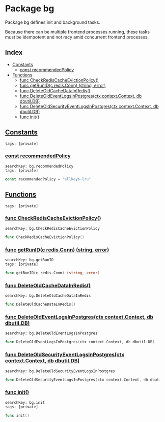 # Package bg

Package bg defines init and background tasks. 

Because there can be multiple frontend processes running, these tasks must be idempotent and not racy amid concurrent frontend processes. 

## Index

* [Constants](#const)
    * [const recommendedPolicy](#recommendedPolicy)
* [Functions](#func)
    * [func CheckRedisCacheEvictionPolicy()](#CheckRedisCacheEvictionPolicy)
    * [func getRunID(c redis.Conn) (string, error)](#getRunID)
    * [func DeleteOldCacheDataInRedis()](#DeleteOldCacheDataInRedis)
    * [func DeleteOldEventLogsInPostgres(ctx context.Context, db dbutil.DB)](#DeleteOldEventLogsInPostgres)
    * [func DeleteOldSecurityEventLogsInPostgres(ctx context.Context, db dbutil.DB)](#DeleteOldSecurityEventLogsInPostgres)
    * [func init()](#init.db_test.go)


## <a id="const" href="#const">Constants</a>

```
tags: [private]
```

### <a id="recommendedPolicy" href="#recommendedPolicy">const recommendedPolicy</a>

```
searchKey: bg.recommendedPolicy
tags: [private]
```

```Go
const recommendedPolicy = "allkeys-lru"
```

## <a id="func" href="#func">Functions</a>

```
tags: [private]
```

### <a id="CheckRedisCacheEvictionPolicy" href="#CheckRedisCacheEvictionPolicy">func CheckRedisCacheEvictionPolicy()</a>

```
searchKey: bg.CheckRedisCacheEvictionPolicy
```

```Go
func CheckRedisCacheEvictionPolicy()
```

### <a id="getRunID" href="#getRunID">func getRunID(c redis.Conn) (string, error)</a>

```
searchKey: bg.getRunID
tags: [private]
```

```Go
func getRunID(c redis.Conn) (string, error)
```

### <a id="DeleteOldCacheDataInRedis" href="#DeleteOldCacheDataInRedis">func DeleteOldCacheDataInRedis()</a>

```
searchKey: bg.DeleteOldCacheDataInRedis
```

```Go
func DeleteOldCacheDataInRedis()
```

### <a id="DeleteOldEventLogsInPostgres" href="#DeleteOldEventLogsInPostgres">func DeleteOldEventLogsInPostgres(ctx context.Context, db dbutil.DB)</a>

```
searchKey: bg.DeleteOldEventLogsInPostgres
```

```Go
func DeleteOldEventLogsInPostgres(ctx context.Context, db dbutil.DB)
```

### <a id="DeleteOldSecurityEventLogsInPostgres" href="#DeleteOldSecurityEventLogsInPostgres">func DeleteOldSecurityEventLogsInPostgres(ctx context.Context, db dbutil.DB)</a>

```
searchKey: bg.DeleteOldSecurityEventLogsInPostgres
```

```Go
func DeleteOldSecurityEventLogsInPostgres(ctx context.Context, db dbutil.DB)
```

### <a id="init.db_test.go" href="#init.db_test.go">func init()</a>

```
searchKey: bg.init
tags: [private]
```

```Go
func init()
```

